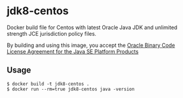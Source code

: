 # jdk8-centos

Docker build file for Centos with latest Oracle Java JDK and unlimited strength JCE jurisdiction policy files.

By building and using this image, you accept the [Oracle Binary Code License Agreement for the Java SE Platform Products](http://www.oracle.com/technetwork/java/javase/terms/license/index.html)

## Usage

```
$ docker build -t jdk8-centos .
$ docker run --rm=true jdk8-centos java -version
```
